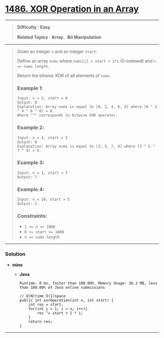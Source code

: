 # [1486. XOR Operation in an Array](https://leetcode.com/problems/xor-operation-in-an-array/)
---

> **Difficulty** : **Easy**
> 
> **Related Topics** : **Array**、**Bit Manipulation**

---

> Given an integer `n` and an integer `start`.
>
> Define an array `nums` where `nums[i] = start + 2*i` (0-indexed) and `n == nums.length`.
>
> Return the bitwise XOR of all elements of `nums`.
>
>
>
> ### Example 1:
> ```
> Input: n = 5, start = 0
> Output: 8
> Explanation: Array nums is equal to [0, 2, 4, 6, 8] where (0 ^ 2 ^ 4 ^ 6 ^ 8) = 8.
> Where "^" corresponds to bitwise XOR operator.
> ```
>
> ### Example 2:
> ```
> Input: n = 4, start = 3
> Output: 8
> Explanation: Array nums is equal to [3, 5, 7, 9] where (3 ^ 5 ^ 7 ^ 9) = 8.
> ```
>
> ### Example 3:
> ```
> Input: n = 1, start = 7
> Output: 7
> ```
>
> ### Example 4:
> ```
> Input: n = 10, start = 5
> Output: 2
> ```
>
> ### Constraints:
> * `1 <= n <= 1000`
> * `0 <= start <= 1000`
> * `n == nums.length`

---

### Solution
* **mine**
  * **Java**
  
    `Runtime: 0 ms, faster than 100.00%, Memory Usage: 36.2 MB, less than 100.00% of Java online submissions`
    ```
    // O(N)time O(1)space
    public int xorOperation(int n, int start) {
        int res = start;
        for(int i = 1; i < n; i++){
            res ^= start + 2 * i; 
        }
        return res;
    }
    ```



---
